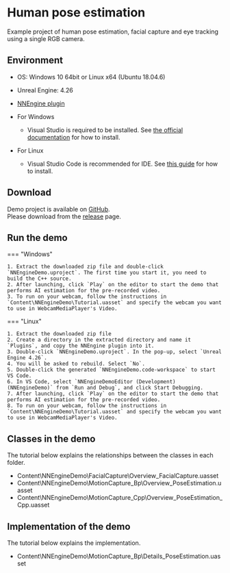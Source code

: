 # Human pose estimation

Example project of human pose estimation, facial capture and eye tracking using a single RGB camera.  

## Environment

- OS: Windows 10 64bit or Linux x64 (Ubuntu 18.04.6)
- Unreal Engine: 4.26
- [NNEngine plugin](https://www.unrealengine.com/marketplace/product/74892c770dc149b1b5c4e872804e6ade)

- For Windows
    - Visual Studio is required to be installed. See [the official documentation](https://docs.unrealengine.com/4.27/en-US/ProductionPipelines/DevelopmentSetup/VisualStudioSetup/) for how to install.  
- For Linux
    - Visual Studio Code is recommended for IDE. See [this guide](https://zenn.dev/akiya_souken/articles/use-ue4-on-linux-with-vscode_en) for how to install.  

## Download

Demo project is available on [GitHub](https://github.com/Akiya-Research-Institute/NNEngine-Demo).  
Please download from the [release](https://github.com/Akiya-Research-Institute/NNEngine-Demo/releases) page.

## Run the demo

=== "Windows"

    1. Extract the downloaded zip file and double-click `NNEngineDemo.uproject`. The first time you start it, you need to build the C++ source.
    2. After launching, click `Play` on the editor to start the demo that performs AI estimation for the pre-recorded video.
    3. To run on your webcam, follow the instructions in `Content\NNEngineDemo\Tutorial.uasset` and specify the webcam you want to use in WebcamMediaPlayer's Video.

=== "Linux"

    1. Extract the downloaded zip file
    2. Create a directory in the extracted directory and name it `Plugins`, and copy the NNEngine plugin into it.
    3. Double-click `NNEngineDemo.uproject`. In the pop-up, select `Unreal Engine 4.26`.
    4. You will be asked to rebuild. Select `No`.
    5. Double-click the generated `NNEngineDemo.code-workspace` to start VS Code.
    6. In VS Code, select `NNEngineDemoEditor (Development) (NNEngineDemo)` from `Run and Debug`, and click Start Debugging.
    7. After launching, click `Play` on the editor to start the demo that performs AI estimation for the pre-recorded video.
    8. To run on your webcam, follow the instructions in `Content\NNEngineDemo\Tutorial.uasset` and specify the webcam you want to use in WebcamMediaPlayer's Video.

## Classes in the demo

The tutorial below explains the relationships between the classes in each folder.  

- Content\NNEngineDemo\FacialCapture\Overview_FacialCapture.uasset
- Content\NNEngineDemo\MotionCapture_Bp\Overview_PoseEstimation.uasset
- Content\NNEngineDemo\MotionCapture_Cpp\Overview_PoseEstimation_Cpp.uasset

## Implementation of the demo

The tutorial below explains the implementation.  

- Content\NNEngineDemo\MotionCapture_Bp\Details_PoseEstimation.uasset
